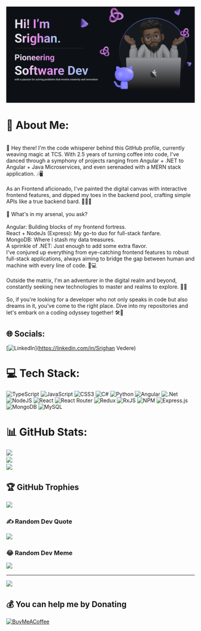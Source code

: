 ![Logo](https://github.com/srighankittu/srighankittu/blob/main/My%20README.png)

# 💫 About Me:
<br>👋 Hey there! I'm the code whisperer behind this GitHub profile, currently weaving magic at TCS. With 2.5 years of turning coffee into code, I've danced through a symphony of projects ranging from Angular + .NET to Angular + Java Microservices, and even serenaded with a MERN stack application. 🎶🖥<br><br>As an Frontend aficionado, I've painted the digital canvas with interactive frontend features, and dipped my toes in the backend pool, crafting simple APIs like a true backend bard. 🎨👨‍💻<br><br>🌟 What's in my arsenal, you ask?<br><br>Angular: Building blocks of my frontend fortress.<br>React + NodeJs (Express): My go-to duo for full-stack fanfare.<br>MongoDB: Where I stash my data treasures.<br>A sprinkle of .NET: Just enough to add some extra flavor.<br>I've conjured up everything from eye-catching frontend features to robust full-stack applications, always aiming to bridge the gap between human and machine with every line of code. 🌉💻<br><br>Outside the matrix, I'm an adventurer in the digital realm and beyond, constantly seeking new technologies to master and realms to explore. 🚀🌌<br><br>So, if you're looking for a developer who not only speaks in code but also dreams in it, you've come to the right place. Dive into my repositories and let's embark on a coding odyssey together! 🛠️💫


## 🌐 Socials:
[![LinkedIn](https://img.shields.io/badge/LinkedIn-%230077B5.svg?logo=linkedin&logoColor=white)](https://linkedin.com/in/Srighan Vedere) 

# 💻 Tech Stack:
![TypeScript](https://img.shields.io/badge/typescript-%23007ACC.svg?style=for-the-badge&logo=typescript&logoColor=white) ![JavaScript](https://img.shields.io/badge/javascript-%23323330.svg?style=for-the-badge&logo=javascript&logoColor=%23F7DF1E) ![CSS3](https://img.shields.io/badge/css3-%231572B6.svg?style=for-the-badge&logo=css3&logoColor=white) ![C#](https://img.shields.io/badge/c%23-%23239120.svg?style=for-the-badge&logo=csharp&logoColor=white) ![Python](https://img.shields.io/badge/python-3670A0?style=for-the-badge&logo=python&logoColor=ffdd54) ![Angular](https://img.shields.io/badge/angular-%23DD0031.svg?style=for-the-badge&logo=angular&logoColor=white) ![.Net](https://img.shields.io/badge/.NET-5C2D91?style=for-the-badge&logo=.net&logoColor=white) ![NodeJS](https://img.shields.io/badge/node.js-6DA55F?style=for-the-badge&logo=node.js&logoColor=white) ![React](https://img.shields.io/badge/react-%2320232a.svg?style=for-the-badge&logo=react&logoColor=%2361DAFB) ![React Router](https://img.shields.io/badge/React_Router-CA4245?style=for-the-badge&logo=react-router&logoColor=white) ![Redux](https://img.shields.io/badge/redux-%23593d88.svg?style=for-the-badge&logo=redux&logoColor=white) ![RxJS](https://img.shields.io/badge/rxjs-%23B7178C.svg?style=for-the-badge&logo=reactivex&logoColor=white) ![NPM](https://img.shields.io/badge/NPM-%23CB3837.svg?style=for-the-badge&logo=npm&logoColor=white) ![Express.js](https://img.shields.io/badge/express.js-%23404d59.svg?style=for-the-badge&logo=express&logoColor=%2361DAFB) ![MongoDB](https://img.shields.io/badge/MongoDB-%234ea94b.svg?style=for-the-badge&logo=mongodb&logoColor=white) ![MySQL](https://img.shields.io/badge/mysql-%2300000f.svg?style=for-the-badge&logo=mysql&logoColor=white)
# 📊 GitHub Stats:
![](https://github-readme-stats.vercel.app/api?username=srighankittu&theme=dark&hide_border=false&include_all_commits=true&count_private=true)<br/>
![](https://github-readme-streak-stats.herokuapp.com/?user=srighankittu&theme=dark&hide_border=false)<br/>
![](https://github-readme-stats.vercel.app/api/top-langs/?username=srighankittu&theme=dark&hide_border=false&include_all_commits=true&count_private=true&layout=compact)

## 🏆 GitHub Trophies
![](https://github-profile-trophy.vercel.app/?username=srighankittu&theme=radical&no-frame=false&no-bg=true&margin-w=4)

### ✍️ Random Dev Quote
![](https://quotes-github-readme.vercel.app/api?type=horizontal&theme=radical)

### 😂 Random Dev Meme
<img src='https://randommeme-five.vercel.app/' style="height: 400px;"/>

---
[![](https://visitcount.itsvg.in/api?id=srighankittu&icon=0&color=0)](https://visitcount.itsvg.in)

  ## 💰 You can help me by Donating
  [![BuyMeACoffee](https://img.shields.io/badge/Buy%20Me%20a%20Coffee-ffdd00?style=for-the-badge&logo=buy-me-a-coffee&logoColor=black)](https://buymeacoffee.com/srighankittu) 

  
<!-- Proudly created with GPRM ( https://gprm.itsvg.in ) -->
